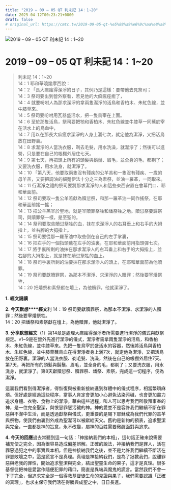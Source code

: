 ```yaml
---
title: "2019 – 09 – 05 QT 利未記 14：1~20"
date: 2025-04-12T00:23:21+0800
draft: false
# original_url: https://cmtc.tw/2019-09-05-qt-%e5%88%a9%e6%9c%aa%e8%a8%98-14%ef%bc%9a120
---
```


![2019 – 09 – 05 QT 利未記 14：1\~20](/images/qt.jpg   "2019 – 09 – 05 QT 利未記 14：1\~20")

# 2019 – 09 – 05 QT 利未記 14：1\~20

> 利未記 14：1\~20  
> 14：1 耶和華曉諭摩西說：  
> 14：2 「長大痲瘋得潔淨的日子，其例乃是這樣：要帶他去見祭司；  
> 14：3 祭司要出到營外察看，若見他的大痲瘋痊癒了，  
> 14：4 就要吩咐人為那求潔淨的拿兩隻潔淨的活鳥和香柏木、朱紅色線，並牛膝草來。  
> 14：5 祭司要吩咐用瓦器盛活水，把一隻鳥宰在上面。  
> 14：6 至於那隻活鳥，祭司要把牠和香柏木、朱紅色線並牛膝草一同蘸於宰在活水上的鳥血中，  
> 14：7 用以在那長大痲瘋求潔淨的人身上灑七次，就定他為潔淨，又把活鳥放在田野裏。  
> 14：8 求潔淨的人當洗衣服，剃去毛髮，用水洗澡，就潔淨了；然後可以進營，只是要在自己的帳棚外居住七天。  
> 14：9 第七天，再把頭上所有的頭髮與鬍鬚、眉毛，並全身的毛，都剃了；又要洗衣服，用水洗身，就潔淨了。  
> 14：10 「第八天，他要取兩隻沒有殘疾的公羊羔和一隻沒有殘疾、一歲的母羊羔，又要把調油的細麵伊法十分之三為素祭，並油一羅革，一同取來。  
> 14：11 行潔淨之禮的祭司要將那求潔淨的人和這些東西安置在會幕門口、耶和華面前。  
> 14：12 祭司要取一隻公羊羔獻為贖愆祭，和那一羅革油一同作搖祭，在耶和華面前搖一搖；  
> 14：13 把公羊羔宰於聖地，就是宰贖罪祭牲和燔祭牲之地。贖愆祭要歸祭司，與贖罪祭一樣，是至聖的。  
> 14：14 祭司要取些贖愆祭牲的血，抹在求潔淨人的右耳垂上和右手的大拇指上，並右腳的大拇指上。  
> 14：15 祭司要從那一羅革油中取些倒在自己的左手掌裏，  
> 14：16 把右手的一個指頭蘸在左手的油裏，在耶和華面前用指頭彈七次。  
> 14：17 將手裏所剩的油抹在那求潔淨人的右耳垂上和右手的大拇指上，並右腳的大拇指上，就是抹在贖愆祭牲的血上。  
> 14：18 祭司手裏所剩的油要抹在那求潔淨人的頭上，在耶和華面前為他贖罪。  
> 14：19 祭司要獻贖罪祭，為那本不潔淨、求潔淨的人贖罪；然後要宰燔祭牲，  
> 14：20 把燔祭和素祭獻在壇上，為他贖罪，他就潔淨了。

**1.** **經文誦讀**

**2. 今天默想****經文**利 14：19 祭司要獻贖罪祭，為那本不潔淨、求潔淨的人贖罪；然後要宰燔祭牲。  
14：20 把燔祭和素祭獻在壇上，為他贖罪，他就潔淨了。

**3. 分享默想經文**（1）第14章是處理大痲瘋得潔淨者所需要進行潔淨的儀式與獻祭規定。v1\~9是在營外先進行潔淨的儀式，潔淨者需拿兩隻潔淨的活鳥，和香柏木、朱紅色線，並牛膝草來。先把一隻鳥宰於盛活水的容器，然後將活鳥與香柏木、朱紅色線，並牛膝草蘸鳥血在得潔淨者身上灑7次，就定他為潔淨，又把活鳥放在田野裏。潔淨的人當洗衣服、剃毛髮、洗澡，然後在自己的帳棚外居住7天。第7天，再把所有的頭髮與鬍鬚、眉毛，並全身的毛，都剃了；又要洗衣服，用水洗身，就潔淨了。第8天獻贖愆祭、贖罪祭、燔祭、素祭，完成這一切程序，便為潔淨。

這裏我們看到得潔淨者，得恢復與被重新接納進到群體中的儀式程序，相當繁瑣麻煩。但好處是經過這些程序，當事人肯定會更加小心避免沾染污穢，也會更加盡力追求身體、衣物、食物上的潔淨。藉由這些過程，叫人可以思考我們所敬拜事奉的神，是一位完全聖潔，與恨惡罪惡污穢的神。神的愛並不是容許我們繼續不斷在罪惡與不潔中生活，而是透過獻祭與儀式，更重要的是賜下耶穌成為我們代罪的羔羊與祭物，使我們由裏到外成為聖潔可以被獻給天父。舊約是新約的預表，追求聖潔與完全，一直都是神的旨意，永不改變，屬神的百姓需要儆醒面對與追求。

**4. 今天的回應**過去常聽到這一句話：「神接納我們的本相」，這句話正確來說需要補充使之完全，因為很容易造成偏差誤解。正確的說法，神接納我們是罪人，活在罪惡過犯之中的事實與本相。但是神接納我們之後，並不是允許我們繼續不斷活在罪惡敗壞之中，這是謊言不是真理。真理是神接納我們，是為了拯救我們，脫離罪惡與老我的罪性，開始追求聖潔與完全，結出聖靈生命的果子，這才是真理。很多基督徒把神是愛當作隨便犯罪的藉口，簡直是異端與魔鬼的謊言。當然我們不會一下子完全，但追求完全是一個得救基督徒生命的見證與果子，我們需要認識「正確的真理」，也求主保守我們活在得勝與成聖之中，日日長進。
